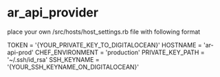 # ar_api_provider
place your own /src/hosts/host_settings.rb file with following format

TOKEN = '{YOUR_PRIVATE_KEY_TO_DIGITALOCEAN}'
HOSTNAME = 'ar-api-prod'
CHEF_ENVIRONMENT = 'production'
PRIVATE_KEY_PATH = '~/.ssh/id_rsa'
SSH_KEYNAME = '{YOUR_SSH_KEYNAME_ON_DIGITALOCEAN}'
